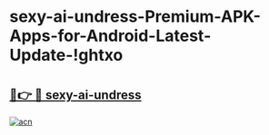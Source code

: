 # sexy-ai-undress-Premium-APK-Apps-for-Android-Latest-Update-!ghtxo

# <h2><a href="https://g8lrrj.esa.edu.pl?title=sexy-ai-undress&ref=ghtxo">🔗👉 🔴 sexy-ai-undress</a></h2>

[![acn](https://github.com/user-attachments/assets/0f9c940e-d8b0-45ae-aac7-cd30a18b3e1c)](https://g8lrrj.esa.edu.pl?title=sexy-ai-undress&ref=ghtxo)

